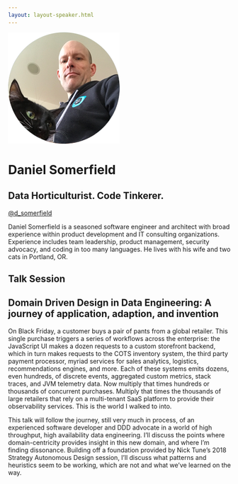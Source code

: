 ```yaml
---
layout: layout-speaker.html
---
```

<div class="container section featured-speaker">
  <div class="row">
    <div class="col-xs-12 col-sm-2 img-container">
      <img class="speaker-page-img" src="../img/speakers/Daniel-Somerfield-ON.png">
    </div>
    <div class="col-xs-12 col-sm-10 copy-container">
        <h1 class="speaker-header">Daniel Somerfield</h1>
      <h2 class="speaker-subtitle">Data Horticulturist. Code Tinkerer.</h2>
      <p class="copy"><a class="speaker-handle" href="https://twitter.com/d_somerfield" target="_blank">@d_somerfield</a></p>
        <p class="copy">Daniel Somerfield is a seasoned software engineer and architect with broad experience within product development and IT consulting organizations. Experience includes team leadership, product management, security advocacy, and coding in too many languages. He lives with his wife and two cats in Portland, OR.</p>
        <h2 class="speaker-subheader">Talk Session</h2>
        <h2 class="speaker-subheader gold">Domain Driven Design in Data Engineering: A journey of application, adaption, and invention</h2>
        <p class="copy">On Black Friday, a customer buys a pair of pants from a global retailer. This single purchase triggers a series of workflows across the enterprise: the JavaScript UI makes a dozen requests to a custom storefront backend, which in turn makes requests to the COTS inventory system, the third party payment processor, myriad services for sales analytics, logistics, recommendations engines, and more. Each of these systems emits dozens, even hundreds, of discrete events, aggregated custom metrics, stack traces, and JVM telemetry data. Now multiply that times hundreds or thousands of concurrent purchases. Multiply that times the thousands of large retailers that rely on a multi-tenant SaaS platform to provide their observability services. This is the world I walked to into.</p>
        <p class="copy">This talk will follow the journey, still very much in process, of an experienced software developer and DDD advocate in a world of high throughput, high availability data engineering. I’ll discuss the points where domain-centricity provides insight in this new domain, and where I’m finding dissonance. Building off a foundation provided by Nick Tune’s 2018 Strategy Autonomous Design session, I’ll discuss what patterns and heuristics seem to be working, which are not and what we’ve learned on the way.</p>
    </div>
  </div>
</div>